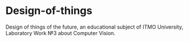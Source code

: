 # Design-of-things
Design of things of the future, an educational subject of ITMO University, Laboratory Work №3 about Computer Vision.
